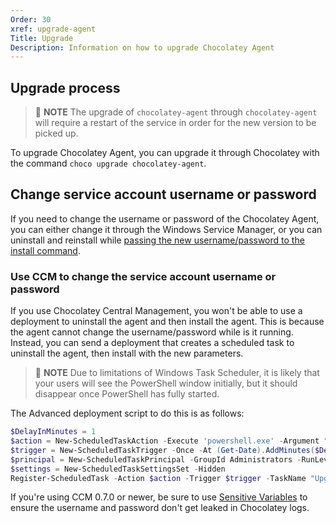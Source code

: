 ```yaml
---
Order: 30
xref: upgrade-agent
Title: Upgrade
Description: Information on how to upgrade Chocolatey Agent
---
```


## Upgrade process

> :memo: **NOTE** The upgrade of `chocolatey-agent` through `chocolatey-agent` will require a restart of the service in order for the new version to be picked up.

To upgrade Chocolatey Agent, you can upgrade it through Chocolatey with the command `choco upgrade chocolatey-agent`.

## Change service account username or password

If you need to change the username or password of the Chocolatey Agent, you can either change it through the Windows Service Manager, or you can uninstall and reinstall while [passing the new username/password to the install command](xref:setup-agent#package-parameters).

### Use CCM to change the service account username or password

If you use Chocolatey Central Management, you won't be able to use a deployment to uninstall the agent and then install the agent. This is because the agent cannot change the username/password while is it running. Instead, you can send a deployment that creates a scheduled task to uninstall the agent, then install with the new parameters.

> :memo: **NOTE** Due to limitations of Windows Task Scheduler, it is likely that your users will see the PowerShell window initially, but it should disappear once PowerShell has fully started.

The Advanced deployment script to do this is as follows:

```powershell
$DelayInMinutes = 1
$action = New-ScheduledTaskAction -Execute 'powershell.exe' -Argument "-WindowStyle Hidden -Command choco uninstall chocolatey-agent -y ; choco install chocolatey-agent -y --params='/Username:<Username>' --package-parameters-sensitive='/Password:<Password>'"
$trigger = New-ScheduledTaskTrigger -Once -At (Get-Date).AddMinutes($DelayInMinutes)
$principal = New-ScheduledTaskPrincipal -GroupId Administrators -RunLevel Highest
$settings = New-ScheduledTaskSettingsSet -Hidden
Register-ScheduledTask -Action $action -Trigger $trigger -TaskName "Upgrade chocolatey-agent" -Description "Upgrade Chocolatey Agent" -Principal $principal -Settings $settings -Verbose:$false
```

If you're using CCM 0.7.0 or newer, be sure to use [Sensitive Variables](xref:ccm-sensitive-variables) to ensure the username and password don't get leaked in Chocolatey logs.
